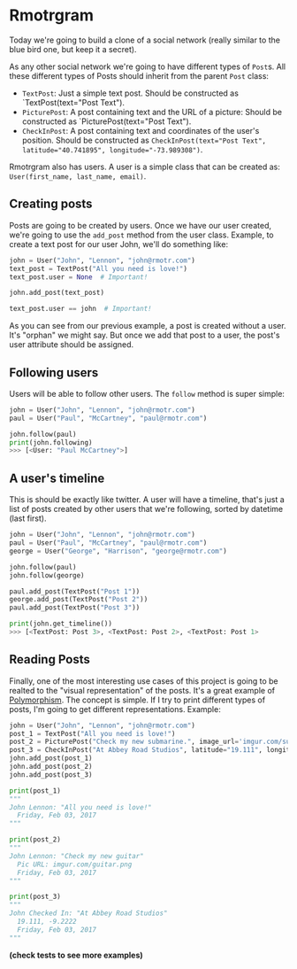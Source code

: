# Rmotrgram

Today we're going to build a clone of a social network (really similar to the blue bird one, but keep it a secret).

As any other social network we're going to have different types of `Post`s. All these different types of Posts should inherit from the parent `Post` class:

* `TextPost`: Just a simple text post. Should be constructed as `TextPost(text="Post Text").
* `PicturePost`: A post containing text and the URL of a picture: Should be constructed as `PicturePost(text="Post Text").
* `CheckInPost`: A post containing text and coordinates of the user's position. Should be constructed as `CheckInPost(text="Post Text", latitude="40.741895", longitude="-73.989308")`.

Rmotrgram also has users. A user is a simple class that can be created as: `User(first_name, last_name, email)`.

## Creating posts

Posts are going to be created by users. Once we have our user created, we're going to use the `add_post` method from the user class. Example, to create a text post for our user John, we'll do something like:

```python
john = User("John", "Lennon", "john@rmotr.com")
text_post = TextPost("All you need is love!")
text_post.user = None  # Important!

john.add_post(text_post)

text_post.user == john  # Important!
```

As you can see from our previous example, a post is created without a user. It's "orphan" we might say. But once we add that post to a user, the post's user attribute should be assigned.

## Following users

Users will be able to follow other users. The `follow` method is super simple:

```python
john = User("John", "Lennon", "john@rmotr.com")
paul = User("Paul", "McCartney", "paul@rmotr.com")

john.follow(paul)
print(john.following)
>>> [<User: "Paul McCartney">]
```

## A user's timeline

This is should be exactly like twitter. A user will have a timeline, that's just a list of posts created by other users that we're following, sorted by datetime (last first).

```python
john = User("John", "Lennon", "john@rmotr.com")
paul = User("Paul", "McCartney", "paul@rmotr.com")
george = User("George", "Harrison", "george@rmotr.com")

john.follow(paul)
john.follow(george)

paul.add_post(TextPost("Post 1"))
george.add_post(TextPost("Post 2"))
paul.add_post(TextPost("Post 3"))

print(john.get_timeline())
>>> [<TextPost: Post 3>, <TextPost: Post 2>, <TextPost: Post 1>
```

## Reading Posts

Finally, one of the most interesting use cases of this project is going to be realted to the "visual representation" of the posts. It's a great example of [Polymorphism](https://en.wikipedia.org/wiki/Polymorphism_(computer_science)). The concept is simple. If I try to print different types of posts, I'm going to get different representations. Example:


```python
john = User("John", "Lennon", "john@rmotr.com")
post_1 = TextPost("All you need is love!")
post_2 = PicturePost("Check my new submarine.", image_url='imgur.com/submarine.jpg')
post_3 = CheckInPost("At Abbey Road Studios", latitude="19.111", longitude="-9.2222")
john.add_post(post_1)
john.add_post(post_2)
john.add_post(post_3)

print(post_1)
"""
John Lennon: "All you need is love!"
  Friday, Feb 03, 2017
"""

print(post_2)
"""
John Lennon: "Check my new guitar"
  Pic URL: imgur.com/guitar.png
  Friday, Feb 03, 2017
"""

print(post_3)
"""
John Checked In: "At Abbey Road Studios"
  19.111, -9.2222
  Friday, Feb 03, 2017
"""
```
**(check tests to see more examples)**
